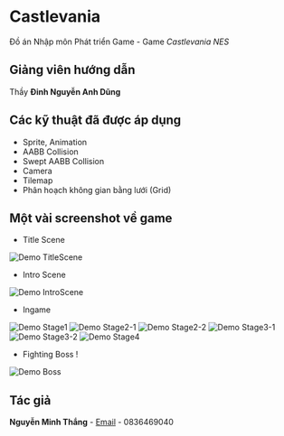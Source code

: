 # Castlevania
 Đồ án Nhập môn Phát triển Game - Game *Castlevania NES*
 
## Giảng viên hướng dẫn
 Thầy **Đinh Nguyễn Anh Dũng**

## Các kỹ thuật đã được áp dụng
- Sprite, Animation
- AABB Collision
- Swept AABB Collision
- Camera
- Tilemap
- Phân hoạch không gian bằng lưới (Grid)

## Một vài screenshot về game
 - Title Scene
 
![Demo TitleScene](/Game/Resources/Screenshots/DemoTitle.png)
 - Intro Scene
 
![Demo IntroScene](/Game/Resources/Screenshots/DemoIntro.png)
 - Ingame
 
![Demo Stage1](/Game/Resources/Screenshots/DemoStage1.png)
![Demo Stage2-1](/Game/Resources/Screenshots/DemoStage2_1.png)
![Demo Stage2-2](/Game/Resources/Screenshots/DemoStage2_2.png)
![Demo Stage3-1](/Game/Resources/Screenshots/DemoStage3_1.png)
![Demo Stage3-2](/Game/Resources/Screenshots/DemoStage3_2.png)
![Demo Stage4](/Game/Resources/Screenshots/DemoStage4.png)
 - Fighting Boss !
 
![Demo Boss](/Game/Resources/Screenshots/DemoBoss.png)

## Tác giả
 **Nguyễn Minh Thắng** - [Email](erastnguyen@gmail.com) - 0836469040
